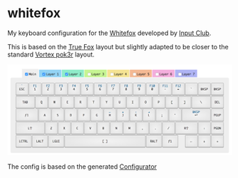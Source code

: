 # whitefox
My keyboard configuration for the [Whitefox](https://input.club/whitefox) developed by [Input Club](https://input.club).

This is based on the [True Fox]() layout but slightly adapted to be closer to the standard [Vortex pok3r](https://mechanicalkeyboards.com/shop/index.php?l=product_list&c=165) layout.

![current config](https://raw.githubusercontent.com/markstgodard/whitefox/master/current.png)

The config is based on the generated [Configurator](https://input.club/configurator-whitefox/)

